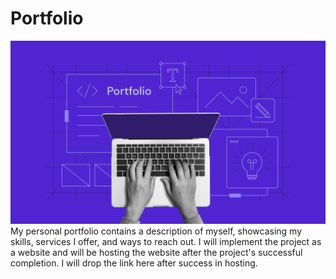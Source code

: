# Portfolio

<img src="https://github.com/Kira-Legacy/Image_Repo/blob/main/portfolio%20image.png" alt="Portfolio metaphor image"> 
<br>
My personal portfolio contains a description of myself, showcasing my skills, services I offer, and ways to reach out. I will implement the project as a website and will be hosting the website after the project's successful completion.
I will drop the link here after success in hosting.
